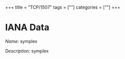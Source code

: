 +++
title = "TCP/1507"
tags = [""]
categories = [""]
+++

# IANA Data

_Name:_ symplex

_Description:_ symplex

